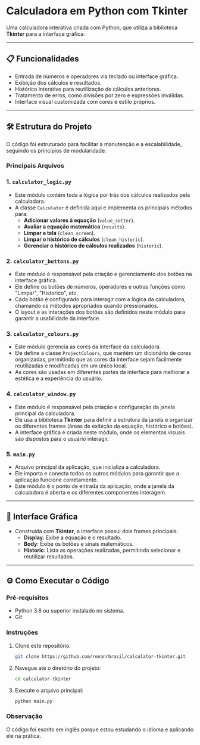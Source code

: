 # **Calculadora em Python com Tkinter**

Uma calculadora interativa criada com Python, que utiliza a biblioteca **Tkinter** para a interface gráfica.

---

## **📋 Funcionalidades**
- Entrada de números e operadores via teclado ou interface gráfica.
- Exibição dos cálculos e resultados.
- Histórico interativo para reutilização de cálculos anteriores.
- Tratamento de erros, como divisões por zero e expressões inválidas.
- Interface visual customizada com cores e estilo próprios.

---

## **🛠 Estrutura do Projeto**
O código foi estruturado para facilitar a manutenção e a escalabilidade, seguindo os princípios de modularidade.

### **Principais Arquivos**
### 1. **`calculator_logic.py`**
   - Este módulo contém toda a lógica por trás dos cálculos realizados pela calculadora.
   - A classe `Calculator` é definida aqui e implementa os principais métodos para:
     - **Adicionar valores à equação** (`value_setter`).
     - **Avaliar a equação matemática** (`results`).
     - **Limpar a tela** (`clean_screen`).
     - **Limpar o histórico de cálculos** (`clean_historic`).
     - **Gerenciar o histórico de cálculos realizados** (`historic`).

### 2. **`calculator_buttons.py`**
   - Este módulo é responsável pela criação e gerenciamento dos botões na interface gráfica.
   - Ele define os botões de números, operadores e outras funções como "Limpar", "Historico", etc.
   - Cada botão é configurado para interagir com a lógica da calculadora, chamando os métodos apropriados quando pressionados.
   - O layout e as interações dos botões são definidos neste módulo para garantir a usabilidade da interface.

### 3. **`calculator_colours.py`**
   - Este módulo gerencia as cores da interface da calculadora.
   - Ele define a classe `ProjectColours`, que mantém um dicionário de cores organizadas, permitindo que as cores da interface sejam facilmente reutilizadas e modificadas em um único local.
   - As cores são usadas em diferentes partes da interface para melhorar a estética e a experiência do usuário.

### 4. **`calculator_window.py`**
   - Este módulo é responsável pela criação e configuração da janela principal da calculadora.
   - Ele usa a biblioteca **Tkinter** para definir a estrutura da janela e organizar os diferentes frames (áreas de exibição da equação, histórico e botões).
   - A interface gráfica é criada neste módulo, onde os elementos visuais são dispostos para o usuário interagir.

### 5. **`main.py`**
   - Arquivo principal da aplicação, que inicializa a calculadora.
   - Ele importa e conecta todos os outros módulos para garantir que a aplicação funcione corretamente.
   - Este módulo é o ponto de entrada da aplicação, onde a janela da calculadora é aberta e os diferentes componentes interagem.

---

## **🎨 Interface Gráfica**
- Construída com **Tkinter**, a interface possui dois frames principais:
  - **Display**: Exibe a equação e o resultado.
  - **Body**: Exibe os botões e sinais matemáticos.
  - **Historic**: Lista as operações realizadas, permitindo selecionar e reutilizar resultados.

---

## **⚙ Como Executar o Código**
### **Pré-requisitos**
- Python 3.8 ou superior instalado no sistema.
- Git

### **Instruções**
1. Clone este repositório:
   ```bash
   git clone https://github.com/renanrbrasil/calculator-tkinter.git
   ```
2. Navegue até o diretório do projeto:
   ```bash
   cd calculator-tkinter
   ```

3. Execute o arquivo principal:
   ```bash
   python main.py
   ```

### **Observação**
O código foi escrito em inglês porque estou estudando o idioma e aplicando ele na prática.

